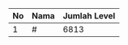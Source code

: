 | No | Nama            | Jumlah Level |
|----|-----------------|--------------|
| 1  | #    |    6813        |

